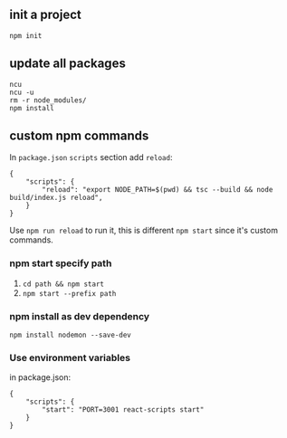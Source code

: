 ## init a project

```
npm init
```

## update all packages

```
ncu
ncu -u
rm -r node_modules/
npm install
```

## custom npm commands

In `package.json` `scripts` section add `reload`:

```
{
    "scripts": {
        "reload": "export NODE_PATH=$(pwd) && tsc --build && node build/index.js reload",
    }
}
```

Use `npm run reload` to run it, this is different `npm start` since it's custom commands.

### npm start specify path

1. `cd path && npm start`
2. `npm start --prefix path`

### npm install as dev dependency

```
npm install nodemon --save-dev
```

### Use environment variables


in package.json:

```
{
    "scripts": {
        "start": "PORT=3001 react-scripts start"
    }
}
```